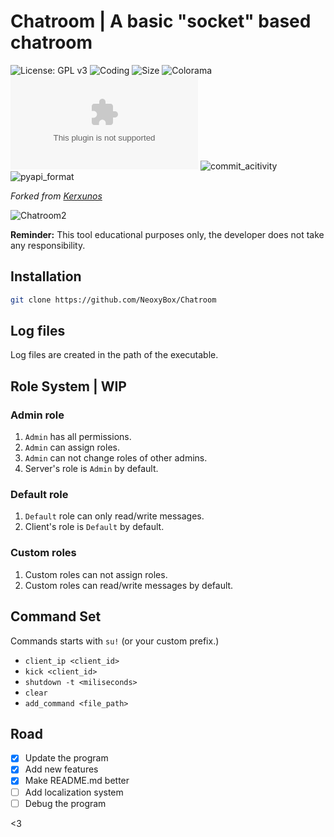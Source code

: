 # Chatroom | A basic "socket" based chatroom

![License: GPL v3](https://img.shields.io/github/license/NeoxyBox/Chatroom)
![Coding](https://img.shields.io/github/languages/top/NeoxyBox/Chatroom)
![Size](https://img.shields.io/github/languages/code-size/NeoxyBox/Chatroom)
![Colorama](https://img.shields.io/pypi/v/colorama)
![Observatory_Grade](https://img.shields.io/mozilla-observatory/grade/github.com?publish)
![commit_acitivity](https://img.shields.io/github/commit-activity/w/NeoxyBox/Chatroom)
![pyapi_format](https://img.shields.io/pypi/format/colorama)

*Forked from [Kerxunos](https://github.com/Kerxunos/Chatroom)*

![Chatroom2](https://user-images.githubusercontent.com/113096235/195297547-76ce4d07-80ef-4705-a112-24c373ced67b.png)

**Reminder:** This tool educational purposes only, the developer does not take any responsibility.

## Installation

```bash
git clone https://github.com/NeoxyBox/Chatroom
```

## Log files

Log files are created in the path of the executable.

## Role System | WIP

### Admin role
1. `Admin` has all permissions.
2. `Admin` can assign roles.
4. `Admin` can not change roles of other admins.
5. Server's role is `Admin` by default.

### Default role
1. `Default` role can only read/write messages.
2. Client's role is `Default` by default.

### Custom roles
1. Custom roles can not assign roles.
2. Custom roles can read/write messages by default.

## Command Set

Commands starts with  `su!` (or your custom prefix.)

- `client_ip <client_id>`
- `kick <client_id>`
- `shutdown -t <miliseconds>`
- `clear`
- `add_command <file_path>`

## Road

- [x] Update the program 
- [x] Add new features 
- [x] Make README.md better
- [ ] Add localization system
- [ ] Debug the program

<3
